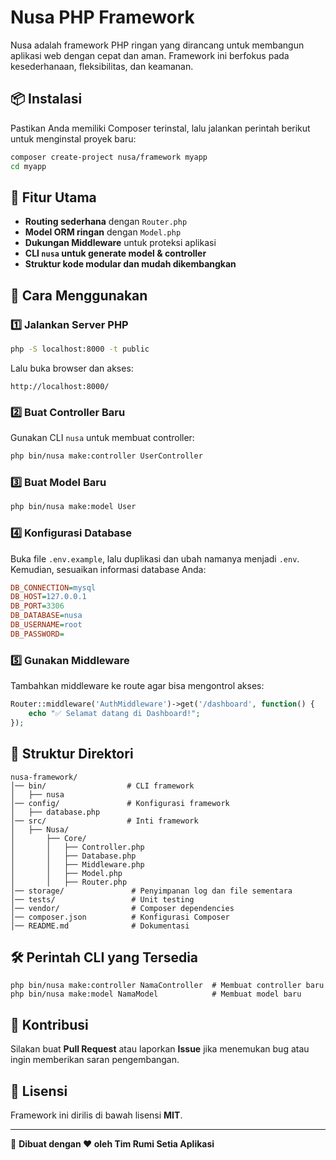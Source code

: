 # Nusa PHP Framework

Nusa adalah framework PHP ringan yang dirancang untuk membangun aplikasi web dengan cepat dan aman. Framework ini berfokus pada kesederhanaan, fleksibilitas, dan keamanan.

## 📦 Instalasi

Pastikan Anda memiliki Composer terinstal, lalu jalankan perintah berikut untuk menginstal proyek baru:

```bash
composer create-project nusa/framework myapp
cd myapp
```

## 🚀 Fitur Utama

- **Routing sederhana** dengan `Router.php`
- **Model ORM ringan** dengan `Model.php`
- **Dukungan Middleware** untuk proteksi aplikasi
- **CLI `nusa` untuk generate model & controller**
- **Struktur kode modular dan mudah dikembangkan**

## 🔧 Cara Menggunakan

### 1️⃣ Jalankan Server PHP

```bash
php -S localhost:8000 -t public
```

Lalu buka browser dan akses:
```
http://localhost:8000/
```

### 2️⃣ Buat Controller Baru

Gunakan CLI `nusa` untuk membuat controller:

```bash
php bin/nusa make:controller UserController
```

### 3️⃣ Buat Model Baru

```bash
php bin/nusa make:model User
```

### 4️⃣ Konfigurasi Database

Buka file `.env.example`, lalu duplikasi dan ubah namanya menjadi `.env`. Kemudian, sesuaikan informasi database Anda:

```ini
DB_CONNECTION=mysql
DB_HOST=127.0.0.1
DB_PORT=3306
DB_DATABASE=nusa
DB_USERNAME=root
DB_PASSWORD=
```

### 5️⃣ Gunakan Middleware

Tambahkan middleware ke route agar bisa mengontrol akses:

```php
Router::middleware('AuthMiddleware')->get('/dashboard', function() {
    echo "✅ Selamat datang di Dashboard!";
});
```

## 📜 Struktur Direktori

```
nusa-framework/
│── bin/                  # CLI framework
│   ├── nusa
│── config/               # Konfigurasi framework
│   ├── database.php
│── src/                  # Inti framework
│   ├── Nusa/
│       ├── Core/
│       │   ├── Controller.php
│       │   ├── Database.php
│       │   ├── Middleware.php
│       │   ├── Model.php
│       │   ├── Router.php
│── storage/               # Penyimpanan log dan file sementara
│── tests/                 # Unit testing
│── vendor/                # Composer dependencies
│── composer.json          # Konfigurasi Composer
│── README.md              # Dokumentasi
```

## 🛠 Perintah CLI yang Tersedia

```
php bin/nusa make:controller NamaController  # Membuat controller baru
php bin/nusa make:model NamaModel            # Membuat model baru
```

## 📢 Kontribusi

Silakan buat **Pull Request** atau laporkan **Issue** jika menemukan bug atau ingin memberikan saran pengembangan.

## 📄 Lisensi

Framework ini dirilis di bawah lisensi **MIT**.

---
📌 **Dibuat dengan ❤️ oleh Tim Rumi Setia Aplikasi**

